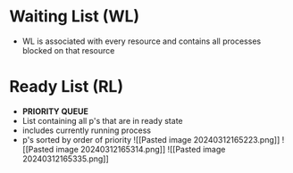 # Waiting List (WL)
- WL is associated with every resource and contains all processes blocked on that resource
# Ready List (RL)
- **PRIORITY QUEUE**
- List containing all p's that are in ready state 
- includes currently running process
- p's sorted by order of priority
![[Pasted image 20240312165223.png]]
![[Pasted image 20240312165314.png]]
![[Pasted image 20240312165335.png]]
